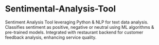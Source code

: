# Sentimental-Analysis-Tool
Sentiment Analysis Tool leveraging Python &amp; NLP for text data analysis. Classifies sentiment as positive, negative or neutral using ML algorithms &amp; pre-trained models. Integrated with restaurant backend for customer feedback analysis, enhancing service quality.
